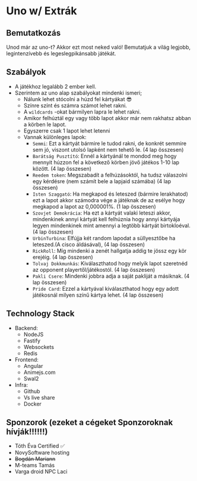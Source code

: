 # Uno w/ Extrák

## Bemutatkozás

Unod már az uno-t? Akkor ezt most neked való! Bemutatjuk a világ legjobb, legintenzívebb és legeslegpikánsabb játékát.

## Szabályok

- A játékhoz legalább 2 ember kell.
- Szerintem az uno alap szabályokat mindenki ismeri;
    - Nálunk lehet stócolni a húzd fel kártyákat 😎
    - Színre színt és számra számot lehet rakni.
    - A `wildcards` -okat bármilyen lapra le lehet rakni.
    - Amikor felhúztál egy vagy több lapot akkor már nem rakhatsz abban a körben le lapot.
    - Egyszerre csak 1 lapot lehet letenni
    - Vannak különleges lapok:
        - `Semmi`: Ezt a kártyát bármire le tudod rakni, de konkrét semmire sem jó, viszont utolsó lapként nem tehető le. (4 lap összesen)
        - `Barátság Pusztító`: Ennél a kártyánál te mondod meg hogy mennyit húzzon fel a következő körben jövő játékos 1-10 lap között. (4 lap összesen) 
        - `Reedem token`: Megszabadít a felhúzásoktól, ha tudsz válaszolni egy kérdésre (nem számít bele a lapjaid számába) (4 lap összesen) 
        - `Isten Szaggató`: Ha megkapod és leteszed (bármire lerakhatod) ezt a lapot akkor számodra vége a játéknak de az esélye hogy megkapod a lapot az 0,000001%. (1 lap összesen)
        - `Szovjet Demokrácia`: Ha ezt a kártyát valaki leteszi akkor, mindenkinek annyi kártyát kell felhúznia hogy annyi kártyája legyen mindenkinek mint amennyi a legtöbb kártyát birtokloéval. (4 lap összesen)
        - `UrbinTurbina`: Elfújja két random lapodat a süllyesztőbe ha leteszed.(A cisco áldásával), (4 lap összesen)
        - `RickRoll`: Míg mindenki a zenét hallgatja addig te jössz egy kör erejéig. (4 lap összesen)
        - `Tolvaj Dokkmunkás`: Kiválaszthatod hogy melyik lapot szeretnéd az opponent playertől/játékostól. (4 lap összesen)
        - `Pakli Csere`: Mindenki jobbra adja a saját pakliját a másiknak. (4 lap összesen)
        - `Pride Card`: Ezzel a kártyával kiválaszthatod hogy egy adott játékosnál milyen színű kártya lehet. (4 lap összesen)

## Technology Stack

- Backend:
    - NodeJS
    - Fastify
    - Websockets
    - Redis
- Frontend:
    - Angular
    - Animejs.com
    - Swal2
- Infra:
    - Github
    - Vs live share
    - Docker

## Sponzorok (ezeket a cégeket Sponzoroknak hívják!!!!!!) 

- Tóth Éva Certified ✅
- NovySoftware hosting
- ~~Bogdán Mariann~~
- M-teams Tamás
- Varga droid NPC Laci
